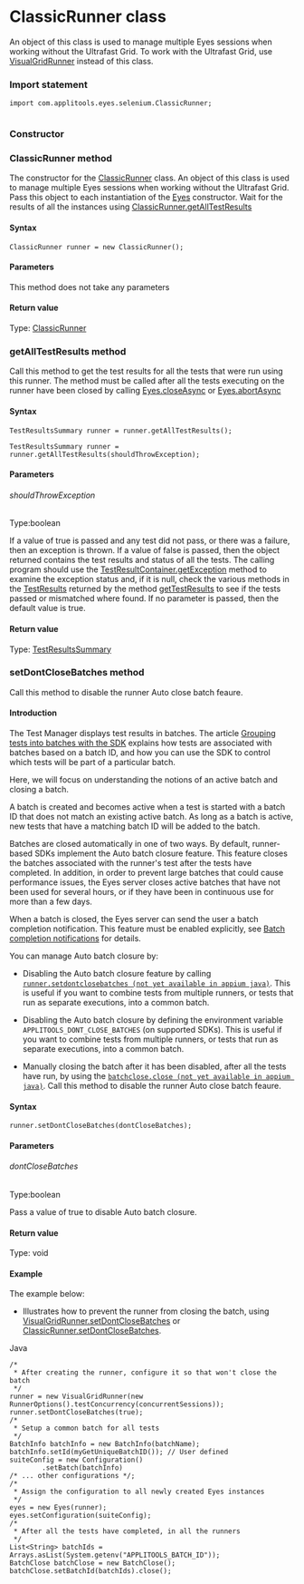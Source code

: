 # ClassicRunner class
An object of this class is used to manage multiple Eyes sessions when working without the Ultrafast Grid.
To work with the Ultrafast Grid, use [VisualGridRunner](./visualgridrunner) instead of this class. 
 ### Import statement 
``` 
import com.applitools.eyes.selenium.ClassicRunner;
 
 ``` 
### Constructor 
### ClassicRunner method
The constructor for the [ClassicRunner](./classicrunner) class.
An object of this class is used to manage multiple Eyes sessions when working without the Ultrafast Grid. Pass this object to each instantiation of the [Eyes](./eyes-method) constructor. Wait for the results of all the instances using [ClassicRunner.getAllTestResults](#getalltestresults-method)
#### Syntax 
 ``` 
ClassicRunner runner = new ClassicRunner();
 ``` 

 #### Parameters 
This method does not take any parameters 
 
 #### Return value 
Type: [ClassicRunner](./classicrunner) 
### getAllTestResults method
Call this method to get the test results for all the tests that were run using this runner.
The method must be called after all the tests executing on the runner have been closed by calling [Eyes.closeAsync](./eyes#closeasync-method) or [Eyes.abortAsync](./eyes#abortasync-method)
#### Syntax 
 ``` 
TestResultsSummary runner = runner.getAllTestResults();

TestResultsSummary runner = runner.getAllTestResults(shouldThrowException);
 ``` 

 #### Parameters 
 ###### shouldThrowException 
  
 Type:boolean 
  
 If a value of true is passed and any test did not pass, or there was a failure, then an exception is thrown. If a value of false is passed, then the object returned contains the test results and status of all the tests. The calling program should use the [TestResultContainer.getException](./testresultcontainer#getexception-method) method to examine the exception status and, if it is null, check the various methods in the [TestResults](./testresults-method) returned by the method [getTestResults](./testresultcontainer#gettestresults-method) to see if the tests passed or mismatched where found. If no parameter is passed, then the default value is true. 
  
 #### Return value 
Type: [TestResultsSummary](./testresultssummary) 
### setDontCloseBatches method
Call this method to disable the runner Auto close batch feaure.

#### Introduction 
The Test Manager displays test results in batches. The article [Grouping tests into batches with the SDK](https://applitools.com/docs/topics/working-with-test-batches/how-to-group-tests-into-batches.html) explains how tests are associated with batches based on a batch ID, and how you can use the SDK to control which tests will be part of a particular batch.

Here, we will focus on understanding the notions of an active batch and closing a batch.

A batch is created and becomes active when a test is started with a batch ID that does not match an existing active batch. As long as a batch is active, new tests that have a matching batch ID will be added to the batch.

Batches are closed automatically in one of two ways. By default, runner-based SDKs implement the Auto batch closure feature. This feature closes the batches associated with the runner's test after the tests have completed. In addition, in order to prevent large batches that could cause performance issues, the Eyes server closes active batches that have not been used for several hours, or if they have been in continuous use for more than a few days.

When a batch is closed, the Eyes server can send the user a batch completion notification. This feature must be enabled explicitly, see [Batch completion notifications](https://applitools.com/docs/features/batch-completion-notifications.html) for details.

You can manage Auto batch closure by:

*   Disabling the Auto batch closure feature by calling [`runner.setdontclosebatches (not yet available in appium java)`](#). This is useful if you want to combine tests from multiple runners, or tests that run as separate executions, into a common batch.
    
*   Disabling the Auto batch closure by defining the environment variable `APPLITOOLS_DONT_CLOSE_BATCHES` (on supported SDKs). This is useful if you want to combine tests from multiple runners, or tests that run as separate executions, into a common batch.
    
*   Manually closing the batch after it has been disabled, after all the tests have run, by using the [`batchclose.close (not yet available in appium java)`](#).
Call this method to disable the runner Auto close batch feaure.

#### Syntax 
 ``` 
runner.setDontCloseBatches(dontCloseBatches);
 ``` 

 #### Parameters 
 ###### dontCloseBatches 
  
 Type:boolean 
  
 Pass a value of true to disable Auto batch closure. 
  
 #### Return value 
Type: void
 
 #### Example 
The example below:

*   Illustrates how to prevent the runner from closing the batch, using [VisualGridRunner.setDontCloseBatches](./visualgridrunner#setdontclosebatches-method) or [ClassicRunner.setDontCloseBatches](#).

Java

    /*
     * After creating the runner, configure it so that won't close the batch
     */
    runner = new VisualGridRunner(new RunnerOptions().testConcurrency(concurrentSessions));
    runner.setDontCloseBatches(true);
    /*
     * Setup a common batch for all tests
     */
    BatchInfo batchInfo = new BatchInfo(batchName);
    batchInfo.setId(myGetUniqueBatchID()); // User defined
    suiteConfig = new Configuration() 
            .setBatch(batchInfo)
    /* ... other configurations */; 
    /*
     * Assign the configuration to all newly created Eyes instances
     */
    eyes = new Eyes(runner);
    eyes.setConfiguration(suiteConfig);
    /*
     * After all the tests have completed, in all the runners
     */
    List<String> batchIds = Arrays.asList(System.getenv("APPLITOOLS_BATCH_ID"));
    BatchClose batchClose = new BatchClose();
    batchClose.setBatchId(batchIds).close();